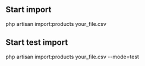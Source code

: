 
## Start import

php artisan import:products your_file.csv

## Start test import

php artisan import:products your_file.csv --mode=test